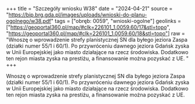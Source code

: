 +++
title = "Szczegóły wniosku W38"
date = "2024-04-21"
source = "https://bip.brg.gda.pl/images/uploads/wnioski-do-planu-ogolnego/w38.pdf"
tags = ["obręb: 0059", "wnioski-ogolne"]
geolinks = ["https://geoportal360.pl/map/#clk=226101_1.0059.60/17&stl=topo", "https://geoportal360.pl/map/#clk=226101_1.0059.60/18&stl=topo"]
raw = "Wnoszę o wprowadzenie strefy planistycznej SN dla byłego jeziora Zaspa (działki numer 55/1 i 60/1). Po przywróceniu dawnego jeziora Gdańsk zyska w Unii Europejskiej jako miasto działające na rzecz środowiska. Dodatkowo ten rejon miasta zyska na prestiżu, a finansowanie można pozyskać z UE. "
+++

Wnoszę o wprowadzenie strefy planistycznej SN dla byłego jeziora Zaspa (działki
numer 55/1 i 60/1). Po przywróceniu dawnego jeziora Gdańsk zyska w Unii Europejskiej jako
miasto działające na rzecz środowiska. Dodatkowo ten rejon miasta zyska na prestiżu, a
finansowanie można pozyskać z UE.



